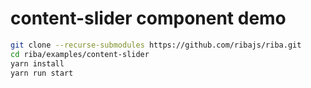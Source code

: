 # content-slider component demo

```bash
git clone --recurse-submodules https://github.com/ribajs/riba.git
cd riba/examples/content-slider
yarn install
yarn run start
```
